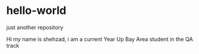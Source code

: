 # hello-world
just another repository 

Hi my name is shehzad, i am a current Year Up Bay Area student in the QA track 

